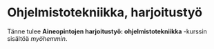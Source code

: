 # Ohjelmistotekniikka, harjoitustyö

Tänne tulee **Aineopintojen harjoitustyö: ohjelmistotekniikka** -kurssin sisältöä *myöhemmin*.
